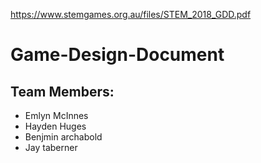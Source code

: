 https://www.stemgames.org.au/files/STEM_2018_GDD.pdf
# Game-Design-Document

## Team Members:
* Emlyn McInnes
* Hayden Huges
* Benjmin archabold
* Jay taberner
